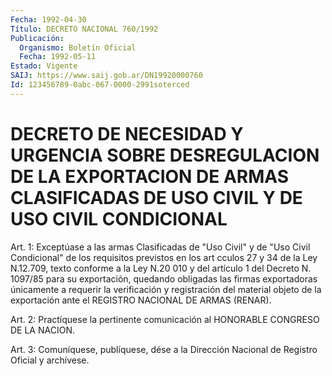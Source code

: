 ```yaml
---
Fecha: 1992-04-30
Título: DECRETO NACIONAL 760/1992
Publicación:
  Organismo: Boletín Oficial
  Fecha: 1992-05-11
Estado: Vigente
SAIJ: https://www.saij.gob.ar/DN19920000760
Id: 123456789-0abc-067-0000-2991soterced
---
```

# DECRETO DE NECESIDAD Y URGENCIA SOBRE DESREGULACION DE LA EXPORTACION DE ARMAS CLASIFICADAS DE USO CIVIL Y DE USO CIVIL CONDICIONAL

<a id="1"></a>
Art.  1: Exceptúase a las armas Clasificadas de "Uso Civil" y de "Uso Civil  Condicional"  de los requisitos previstos en los art cculos 27 y 34 de la Ley N.12.709,  texto  conforme  a  la Ley N.20 010  y  del  artículo 1 del Decreto N. 1097/85 para su exportación, quedando obligadas  las  firmas  exportadoras únicamente a requerir la  verificación  y  registración  del    material   objeto  de  la exportación ante el REGISTRO NACIONAL DE ARMAS (RENAR).

<a id="2"></a>
Art.  2:  Practíquese  la pertinente comunicación al HONORABLE CONGRESO DE LA NACION.

<a id="3"></a>
Art.  3: Comuníquese, publíquese, dése a la Dirección Nacional de Registro Oficial y archívese.